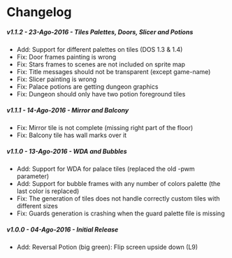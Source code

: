 # Changelog

##### v1.1.2 - 23-Ago-2016 - Tiles Palettes, Doors, Slicer and Potions
* Add: Support for different palettes on tiles (DOS 1.3 & 1.4)
* Fix: Door frames painting is wrong
* Fix: Stars frames to scenes are not included on sprite map
* Fix: Title messages should not be transparent (except game-name)
* Fix: Slicer painting is wrong
* Fix: Palace potions are getting dungeon graphics
* Fix: Dungeon should only have two potion foreground tiles

##### v1.1.1 - 14-Ago-2016 - Mirror and Balcony
* Fix: Mirror tile is not complete (missing right part of the floor)
* Fix: Balcony tile has wall marks over it

##### v1.1.0 - 13-Ago-2016 - WDA and Bubbles
* Add: Support for WDA for palace tiles (replaced the old -pwm parameter)
* Add: Support for bubble frames with any number of colors palette (the last color is replaced)
* Fix: The generation of tiles does not handle correctly custom tiles with different sizes
* Fix: Guards generation is crashing when the guard palette file is missing

##### v1.0.0 - 04-Ago-2016 - Initial Release
* Add: Reversal Potion (big green): Flip screen upside down (L9)
